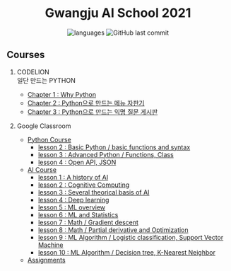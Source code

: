 <h1 align="center">Gwangju AI School 2021</h1>

<p align = "center">
<img alt="languages" src ="https://img.shields.io/github/languages/top/4923/AI_school_2?color=blue&style=for-the-badge&logo=appveyor">
<img alt="GitHub last commit" src="https://img.shields.io/github/last-commit/4923/AI_school_2?color=blue&style=for-the-badge&logo=appveyor">
</p>


## Courses
1. CODELION  
    일단 만드는 PYTHON
    * [Chapter 1 : Why Python](https://github.com/4923/AI_school_2/blob/master/precourse/codelion/1_WhyPython.ipynb)
    * [Chapter 2 : Python으로 만드는 메뉴 자판기](https://github.com/4923/AI_school_2/blob/master/precourse/codelion/2_vending_machine.ipynb)
    * [Chapter 3 : Python으로 만드는 익명 질문 게시판](https://github.com/4923/AI_school_2/blob/master/precourse/codelion/3_QNA_board.ipynb)

2. Google Classroom
    * [Python Course](https://github.com/4923/AI_school_2/tree/master/precourse/classroom/Python)
        - [lesson 2 : Basic Python / basic functions and syntax](https://github.com/4923/AI_school_2/blob/master/precourse/classroom/Python/lesson_2.md)
        - [lesson 3 : Advanced Python / Functions, Class](https://github.com/4923/AI_school_2/blob/master/precourse/classroom/Python/lesson_3.md)
        - [lesson 4 : Open API, JSON](https://github.com/4923/AI_school_2/blob/master/precourse/classroom/Python/lesson_4.md)
    * [AI Course](https://github.com/4923/AI_school_2/tree/master/precourse/classroom/Artificial-Intelligence)
        - [lesson 1 : A history of AI](https://github.com/4923/AI_school_2/blob/master/precourse/classroom/Artificial-Intelligence/lesson_1.md)
        - [lesson 2 : Cognitive Computing](https://github.com/4923/AI_school_2/blob/master/precourse/classroom/Artificial-Intelligence/lesson_2.md)
        - [lesson 3 : Several theorical basis of AI](https://github.com/4923/AI_school_2/blob/master/precourse/classroom/Artificial-Intelligence/lesson_3.md)
        - [lesson 4 : Deep learning](https://github.com/4923/AI_school_2/blob/master/precourse/classroom/Artificial-Intelligence/lesson_4.md)
        - [lesson 5 : ML overview](https://github.com/4923/AI_school_2/blob/master/precourse/classroom/Artificial-Intelligence/lesson_5.md)
        - [lesson 6 : ML and Statistics](https://github.com/4923/AI_school_2/blob/master/precourse/classroom/Artificial-Intelligence/lesson_6.ipynb)
        - [lesson 7 : Math / Gradient descent](https://github.com/4923/AI_school_2/blob/master/precourse/classroom/Artificial-Intelligence/lesson_7.ipynb)
        - [lesson 8 : Math / Partial derivative and Optimization](https://github.com/4923/AI_school_2/blob/master/precourse/classroom/Artificial-Intelligence/lesson_8.ipynb)
        - [lesson 9 : ML Algorithm / Logistic classification, Support Vector Machine](https://github.com/4923/AI_school_2/blob/master/precourse/classroom/Artificial-Intelligence/lesson_9.ipynb)
        - [lesson 10 : ML Algorithm / Decision tree, K-Nearest Neighbor](https://github.com/4923/AI_school_2/blob/master/precourse/classroom/Artificial-Intelligence/lesson_10.ipynb)
    * [Assignments](https://github.com/4923/AI_school_2/tree/master/precourse/classroom/Assignments)
